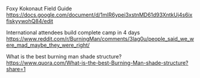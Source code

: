 Foxy Kokonaut Field Guide
https://docs.google.com/document/d/1mlR6ypei3xstnMD61d93XntkUj4s6ixfiskyywohQ84/edit

International attendees build complete camp in 4 days
https://www.reddit.com/r/BurningMan/comments/3lag0u/people_said_we_were_mad_maybe_they_were_right/

What is the best burning man shade structure?
https://www.quora.com/What-is-the-best-Burning-Man-shade-structure?share=1
